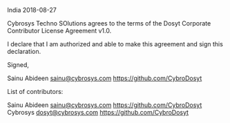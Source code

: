 India 2018-08-27

Cybrosys Techno SOlutions agrees to the terms of the Dosyt Corporate
Contributor License Agreement v1.0.

I declare that I am authorized and able to make this agreement and sign this
declaration.

Signed,

Sainu Abideen sainu@cybrosys.com https://github.com/CybroDosyt

List of contributors:

Sainu Abideen sainu@cybrosys.com https://github.com/CybroDosyt
Cybrosys dosyt@cybrosys.com https://github.com/CybroDosyt
